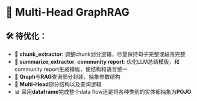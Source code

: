 # 🌟 Multi-Head GraphRAG 

## 🛠️ 待优化：
- 📜 **chunk_extractor**: 调整chunk划分逻辑，尽量保持句子完整或段落完整
- 📝 **summarize_extractor**, **community report**: 优化LLM总结模版，和community report生成模版，使结构和语言统一
- 🔧 **Graph**与**RAG**查询部分封装，抽象参数结构
- 🧠 **Multi-Head**部分结构以及查询逻辑
- 📊 采用**dataframe**完成整个data flow还是将各种类别的实体都抽象为**POJO**